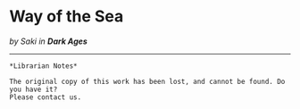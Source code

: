 # Way of the Sea

_by Saki in **Dark Ages**_

***

```
*Librarian Notes*

The original copy of this work has been lost, and cannot be found. Do you have it?
Please contact us.
```
